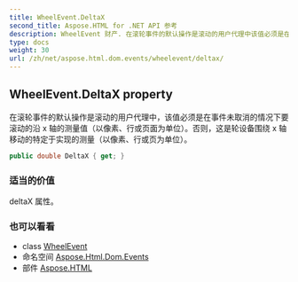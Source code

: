 ```yaml
---
title: WheelEvent.DeltaX
second_title: Aspose.HTML for .NET API 参考
description: WheelEvent 财产. 在滚轮事件的默认操作是滚动的用户代理中该值必须是在事件未取消的情况下要滚动的沿 x 轴的测量值以像素行或页面为单位否则这是轮设备围绕 x 轴移动的特定于实现的测量以像素行或页为单位
type: docs
weight: 30
url: /zh/net/aspose.html.dom.events/wheelevent/deltax/
---
```

## WheelEvent.DeltaX property

在滚轮事件的默认操作是滚动的用户代理中，该值必须是在事件未取消的情况下要滚动的沿 x 轴的测量值（以像素、行或页面为单位）。否则，这是轮设备围绕 x 轴移动的特定于实现的测量（以像素、行或页为单位）。

```csharp
public double DeltaX { get; }
```

### 适当的价值

deltaX 属性。

### 也可以看看

* class [WheelEvent](../)
* 命名空间 [Aspose.Html.Dom.Events](../../wheelevent/)
* 部件 [Aspose.HTML](../../../)


